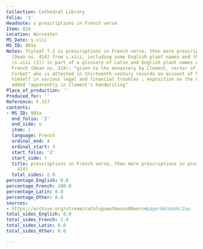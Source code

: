 ```yaml
---
Collection: Cathedral Library
Folia: '1'
Headnote: s prescriptions in French verse
Item: 824
Location: Worcester
MS_Date: s.xiii
MS_ID: 801a
Notes: flyleaf f.2 is prescriptions in French verse, then more prescriptions in prose
  (Dean no. 414) from s.xiii, including some English plant names and the end fly-leaf
  (s.xiii (2)) is part of a glossary of Latin and English plant names with a bit of
  French (Dean no. 314); "given to the monastery by Clement, rector of Chaddesley
  Corbet" who is attested in thirteenth-century records on account of having found
  himself in various legal and financial troubles ; exposition on the Lord's Prayer
  added "apparently in Clement's handwriting"
Place_of_production: ''
Produced_for: ''
Reference: F.157
contents:
- MS_ID: 801a
  end_folio: '2'
  end_side: v
  item: 1
  language: French
  ordinal_end: 4
  ordinal_start: 3
  start_folio: '2'
  start_side: r
  title: prescriptions in French verse, then more prescriptions in prose (Dean no.
    414)
  total_sides: 2.0
percentage_English: 0.0
percentage_French: 100.0
percentage_Latin: 0.0
percentage_Other: 0.0
sources:
- https://archive.org/stream/catalogueofmanus00worc#page/86/mode/2up
total_sides_English: 0.0
total_sides_French: 2.0
total_sides_Latin: 0.0
total_sides_Other: 0.0

---
```


